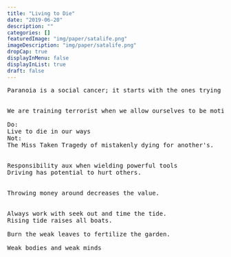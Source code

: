```yaml
---
title: "Living to Die"
date: "2019-06-20"
description: ""
categories: []
featuredImage: "img/paper/satalife.png"
imageDescription: "img/paper/satalife.png"
dropCap: true
displayInMenu: false
displayInList: true
draft: false
---
```

<pre>
Paranoia is a social cancer; it starts with the ones trying to protect and grows into itself.


We are training terrorist when we allow ourselves to be motivated by terror.

Do:  
Live to die in our ways  
Not:
The Miss Taken Tragedy of mistakenly dying for another's.


Responsibility aux when wielding powerful tools
Driving has potential to hurt others.


Throwing money around decreases the value.


Always work with seek out and time the tide.
Rising tide raises all boats.

Burn the weak leaves to fertilize the garden.

Weak bodies and weak minds
</pre>